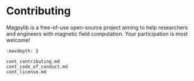 # Contributing

Magpylib is a free-of-use open-source project aiming to help researchers and
engineers with magnetic field computation. Your participation is most welcome!

```{toctree}
:maxdepth: 2

cont_contributing.md
cont_code_of_conduct.md
cont_license.md
```
